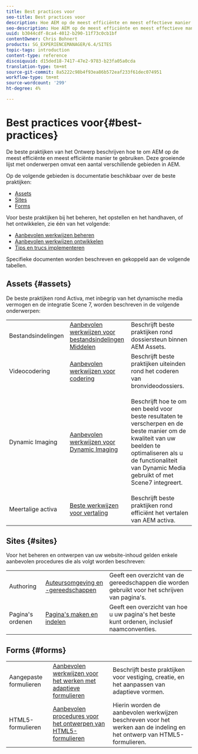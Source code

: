 ```yaml
---
title: Best practices voor
seo-title: Best practices voor
description: Hoe AEM op de meest efficiënte en meest effectieve manier wordt gebruikt
seo-description: Hoe AEM op de meest efficiënte en meest effectieve manier wordt gebruikt
uuid: b3044cdf-8ca4-4012-b290-11f73c0cb1bf
contentOwner: Chris Bohnert
products: SG_EXPERIENCEMANAGER/6.4/SITES
topic-tags: introduction
content-type: reference
discoiquuid: d15ded18-7417-47e2-9783-b23fa05a0cda
translation-type: tm+mt
source-git-commit: 8a5222c98b4f93ea86b572eaf233f61dec074951
workflow-type: tm+mt
source-wordcount: '299'
ht-degree: 4%

---
```



# Best practices voor{#best-practices}

De beste praktijken van het Ontwerp beschrijven hoe te om AEM op de meest efficiënte en meest efficiënte manier te gebruiken. Deze groeiende lijst met onderwerpen omvat een aantal verschillende gebieden in AEM.

Op de volgende gebieden is documentatie beschikbaar over de beste praktijken:

* [Assets](#assets)
* [Sites](#sites)
* [Forms](#forms)

Voor beste praktijken bij het beheren, het opstellen en het handhaven, of het ontwikkelen, zie één van het volgende:

* [Aanbevolen werkwijzen beheren](/help/sites-administering/administer-best-practices.md)
* [Aanbevolen werkwijzen ontwikkelen](/help/sites-developing/best-practices.md)
* [Tips en trucs implementeren](/help/sites-deploying/best-practices.md)

Specifieke documenten worden beschreven en gekoppeld aan de volgende tabellen.

## Assets {#assets}

De beste praktijken rond Activa, met inbegrip van het dynamische media vermogen en de integratie Scene 7, worden beschreven in de volgende onderwerpen:

<table> 
 <tbody>
  <tr>
   <td>Bestandsindelingen</td> 
   <td><a href="/help/assets/assets-file-format-best-practices.md">Aanbevolen werkwijzen voor bestandsindelingen Middelen</a></td> 
   <td>Beschrijft beste praktijken rond dossiersteun binnen AEM Assets.</td> 
  </tr>
  <tr>
   <td>Videocodering</td> 
   <td><a href="/help/assets/video.md#best-practices-for-encoding-videos">Aanbevolen werkwijzen voor codering</a></td> 
   <td>Beschrijft beste praktijken uiteinden rond het coderen van bronvideodossiers.</td> 
  </tr>
  <tr>
   <td>Dynamic Imaging</td> 
   <td><a href="/help/assets/best-practices-for-optimizing-the-quality-of-your-images.md">Aanbevolen werkwijzen voor Dynamic Imaging</a></td> 
   <td><p>Beschrijft hoe te om een beeld voor beste resultaten te verscherpen en de beste manier om de kwaliteit van uw beelden te optimaliseren als u de functionaliteit van Dynamic Media gebruikt of met Scene7 integreert. </p> </td> 
  </tr>
  <tr>
   <td>Meertalige activa</td> 
   <td><a href="/help/assets/best-practices-for-translating-assets-efficiently.md">Beste werkwijzen voor vertaling</a></td> 
   <td>Beschrijft beste praktijken rond efficiënt het vertalen van AEM activa.</td> 
  </tr>
 </tbody>
</table>

## Sites {#sites}

Voor het beheren en ontwerpen van uw website-inhoud gelden enkele aanbevolen procedures die als volgt worden beschreven:

|  |  |  |
|---|---|---|
| Authoring | [Auteursomgeving en -gereedschappen](/help/sites-authoring/author-environment-tools.md) | Geeft een overzicht van de gereedschappen die worden gebruikt voor het schrijven van pagina&#39;s. |
| Pagina&#39;s ordenen | [Pagina&#39;s maken en indelen](/help/sites-authoring/managing-pages.md) | Geeft een overzicht van hoe u uw pagina&#39;s het beste kunt ordenen, inclusief naamconventies. |

## Forms {#forms}

|  |  |  |
|---|---|---|
| Aangepaste formulieren | [Aanbevolen werkwijzen voor het werken met adaptieve formulieren](/help/forms/using/adaptive-forms-best-practices.md) | Beschrijft beste praktijken voor vestiging, creatie, en het aanpassen van adaptieve vormen. |
| HTML5-formulieren | [Aanbevolen procedures voor het ontwerpen van HTML5-formulieren](/help/forms/using/best-practices-for-html5-forms.md) | Hierin worden de aanbevolen werkwijzen beschreven voor het werken aan de indeling en het ontwerp van HTML5-formulieren. |